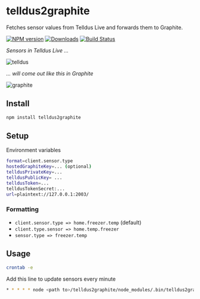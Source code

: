 # telldus2graphite
Fetches sensor values from Telldus Live and forwards them to Graphite.

[![NPM version][npm-image]][npm-url] [![Downloads][downloads-image]][npm-url] [![Build Status][travis-image]][travis-url]

_Sensors in Telldus Live ..._

![telldus](https://cloud.githubusercontent.com/assets/310634/6894530/0ba4f462-d6d7-11e4-8bf1-2e7449637ebc.png)

_... will come out like this in Graphite_

![graphite](https://cloud.githubusercontent.com/assets/310634/6894514/d84d433a-d6d6-11e4-9af2-12a10aa27934.png)

## Install
```bash
npm install telldus2graphite
```

## Setup
Environment variables
```bash
format=client.sensor.type
hostedGraphiteKey=... (optional)
telldusPrivateKey=...
telldusPublicKey= ...
telldusToken=...
telldusTokenSecret:...
url=plaintext://127.0.0.1:2003/
```

### Formatting
* ``client.sensor.type => home.freezer.temp`` (default)
* ``client.type.sensor => home.temp.freezer``
* ``sensor.type => freezer.temp``


## Usage
```bash
crontab -e
```

Add this line to update sensors every minute
```bash
* * * * * node <path to>/telldus2graphite/node_modules/.bin/telldus2graphite
```

[npm-url]: https://npmjs.org/package/telldus2graphite
[downloads-image]: http://img.shields.io/npm/dm/telldus2graphite.svg
[npm-image]: http://img.shields.io/npm/v/telldus2graphite.svg
[travis-url]: https://travis-ci.org/ashpool/telldus2graphite
[travis-image]: http://img.shields.io/travis/ashpool/telldus2graphite.svg

